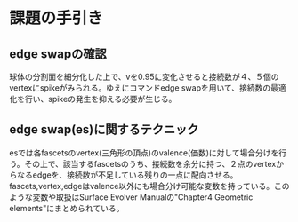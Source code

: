 # 課題の手引き
## edge swapの確認
球体の分割面を細分化した上で、vを0.95に変化させると接続数が４、５個のvertexにspikeがみられる。ゆえにコマンドedge swapを用いて、接続数の最適化を行い、spikeの発生を抑える必要が生じる。
## edge swap(es)に関するテクニック
esでは各fascetsのvertex(三角形の頂点)のvalence(価数)に対して場合分けを行う。その上で、該当するfascetsのうち、接続数を余分に持つ、２点のvertexからなるedgeを、接続数が不足している残りの一点に配向させる。
fascets,vertex,edgeはvalence以外にも場合分け可能な変数を持っている。このような変数や取扱はSurface Evolver Manualの"Chapter4 Geometric elements"にまとめられている。

